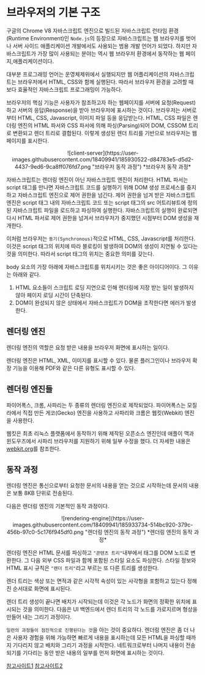 # 브라우저의 기본 구조
구글의 Chrome V8 자바스크립트 엔진으로 빌드된 자바스크립트 런타임 환경(Runtime Environment)인 `Node.js`의 등장으로 자바스크립트는 웹 브라우저를 벗어나 
서버 사이드 애플리케이션 개발에서도 사용되는 범용 개발 언어가 되었다. 하지만 자바스크립트가 가장 많이 사용되는 분야는 역시 웹 브라우저 환경에서 동작하는 웹 페이지,애플리케이션이다.

대부분 프로그래밍 언어는 운영체제위에서 실행되지만 웹 어플리케이션의 자바스크립트는 브라우저에서 HTML, CSS와 함께 실행된다.
따라서 브라우저 환경을 고려할 때 보다 효율적인 자바스크립트 프로그래밍이 가능하다.

브라우저의 핵심 기능은 사용자가 참조하고자 하는 웹페이지를 서버에 요청(Request)하고 서버의 응답(Response)을 받아 브라우저에 표시하는 것이다.
브라우저는 서버로부터 HTML, CSS, Javascript, 이미지 파일 등을 응답받는다. HTML, CSS 파일은 렌더링 엔진의 HTML 파서와 CSS 파서에 의해 파싱(Parsing)되어 DOM, CSSOM 트리로 변환되고 렌더 트리로 결합된다.
이렇게 생성된 렌더 트리를 기반으로 브라우저는 웹페이지를 표시한다.
<p align="center">
![client-server](https://user-images.githubusercontent.com/18409941/185930522-d84783e5-d5d2-4437-9ed6-9ca8ff076fd7.png "브라우저 동작 과정")
*브라우저 동작 과정*
</p>


자바스크립트는 렌더링 엔진이 아닌 자바스크립트 엔진이 처리한다. HTML 파서는 script 태그를 만나면 자바스크립트 코드를 실행하기 위해 DOM 생성 프로세스를 중지하고 자바스크립트 엔진으로 제어 권한을 넘긴다.
제어 권한을 넘겨 받은 자바스크립트 엔진은 script 태그 내의 자바스크립트 코드 또는 script 태그의 src 어트리뷰트에 정의된
자바스크립트 파일을 로드하고 파싱하여 실행한다. 자바스크립트의 실행이 완료되면 다시 HTML 파서로 제어 권한을 넘겨서 브라우저가 중지했던 시점부터 DOM 생성을 재개한다.

이처럼 브라우저는 `동기(Synchronous)`적으로 HTML, CSS, Javascript를 처리한다. 이것은 script 태그의 위치에 따라 블로킹이 발생하여 DOM의 생성이 지연될 수 있다는 것을 의미한다. 따라서 script 태그의 위치는 중요한 의미를 갖는다.

body 요소의 가장 아래에 자바스크립트를 위치시키는 것은 좋은 아이디어이다. 그 이유는 아래와 같다.
1. HTML 요소들이 스크립트 로딩 지연으로 인해 렌더링에 지장 받는 일이 발생하지 않아 페이지 로딩 시간이 단축된다.
2. DOM이 완성되지 않은 상태에서 자바스크립트가 DOM을 조작한다면 에러가 발생한다.

## 렌더링 엔진
렌더링 엔진의 역할은 요청 받은 내용을 브라우저 화면에 표시하는 일이다.

렌더링 엔진은 HTML, XML, 이미지를 표시할 수 있다. 물론 플러그인이나 브라우저 확장 기능을 이용해 PDF와 같은 다른 유형도 표시할 수 있다.

## 렌더링 엔진들
파이어폭스, 크롬, 사파리는 두 종류의 렌더링 엔진으로 제작되었다. 파이어폭스는 모질라에서 직접 만든 게코(Gecko) 엔진을 사용하고 사파리와 크롬은 웹킷(Webkit) 엔진을 사용한다.

웹킷은 최초 리눅스 플랫폼에서 동작하기 위해 제작된 오픈소스 엔진인데 애플이 맥과 윈도우즈에서 사파리 브라우저를 지원하기 위해 일부 수정을 했다.
더 자세한 내용은 [webkit.org](webkit.org)를 참조한다.

## 동작 과정
렌더링 엔진은 통신으로부터 요청한 문서의 내용을 얻는 것으로 시작하는데 문서의 내용은 보통 8KB 단위로 전송된다.

다음은 렌더링 엔진의 기본적인 동작 과정이다.
<p align="center">
![rendering-engine](https://user-images.githubusercontent.com/18409941/185933734-514bc920-379c-456b-97c0-5c176f945df0.png "렌더링 엔진의 동작 과정")
*렌더링 엔진의 동작 과정*
</p>


렌더링 엔진은 HTML 문서를 파싱하고 `"콘텐츠 트리"`내부에서 태그를 DOM 노드로 변환한다. 그 다음 외부 CSS 파일과 함께 포함된 스타일 요소도 파싱한다.
스타일 정보와 HTML 표시 규칙은 `"렌더 트리"`라고 부르는 또 다른 트리를 생성한다.

렌더 트리는 색상 또는 면적과 같은 시각적 속성이 있는 사각형을 포함하고 있는다 정해진 순서대로 화면에 표시된다.

렌더 트리 생성이 끝나면 배치가 시작되는데 이것은 각 노드가 화면의 정확한 위치에 표시되는 것을 의미한다. 다음은 UI 백엔드에서 렌더 트리의 각 노드를 가로지르며
형상을 만들어 내는 그리기 과정이다.

`일련의 과정들이 점진적으로 진행된다는 것`을 아는 것이 중요하다. 렌더링 엔진은 좀 더 나은 사용자 경험을 위해 가능하면 빠르게 내용을 표시하는데 모든 HTML을 파싱할 때까지 기다리지 않고 배치와 그리기 과정을 시작한다.
네트워크로부터 나머지 내용이 전송되기를 기다리는 동안 받은 내용의 일부를 먼저 화면에 표시하는 것이다.




[참고사이트1](https://poiemaweb.com/js-browser)
[참고사이트2](https://d2.naver.com/helloworld/59361)